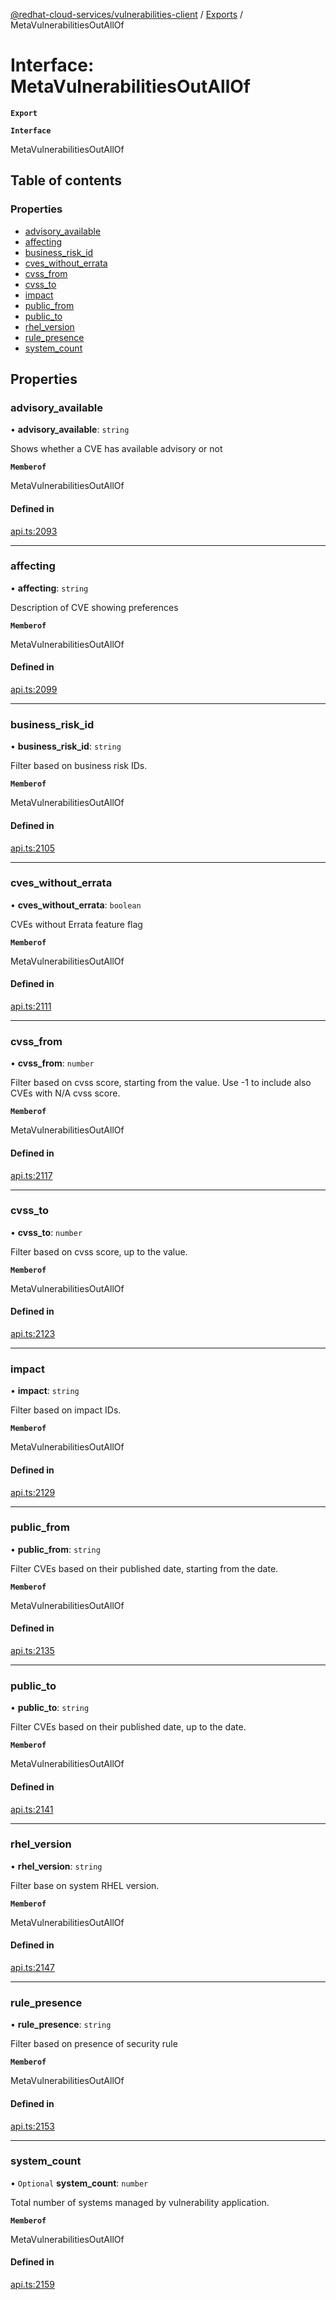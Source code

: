 [@redhat-cloud-services/vulnerabilities-client](../README.md) / [Exports](../modules.md) / MetaVulnerabilitiesOutAllOf

# Interface: MetaVulnerabilitiesOutAllOf

**`Export`**

**`Interface`**

MetaVulnerabilitiesOutAllOf

## Table of contents

### Properties

- [advisory\_available](MetaVulnerabilitiesOutAllOf.md#advisory_available)
- [affecting](MetaVulnerabilitiesOutAllOf.md#affecting)
- [business\_risk\_id](MetaVulnerabilitiesOutAllOf.md#business_risk_id)
- [cves\_without\_errata](MetaVulnerabilitiesOutAllOf.md#cves_without_errata)
- [cvss\_from](MetaVulnerabilitiesOutAllOf.md#cvss_from)
- [cvss\_to](MetaVulnerabilitiesOutAllOf.md#cvss_to)
- [impact](MetaVulnerabilitiesOutAllOf.md#impact)
- [public\_from](MetaVulnerabilitiesOutAllOf.md#public_from)
- [public\_to](MetaVulnerabilitiesOutAllOf.md#public_to)
- [rhel\_version](MetaVulnerabilitiesOutAllOf.md#rhel_version)
- [rule\_presence](MetaVulnerabilitiesOutAllOf.md#rule_presence)
- [system\_count](MetaVulnerabilitiesOutAllOf.md#system_count)

## Properties

### advisory\_available

• **advisory\_available**: `string`

Shows whether a CVE has available advisory or not

**`Memberof`**

MetaVulnerabilitiesOutAllOf

#### Defined in

[api.ts:2093](https://github.com/RedHatInsights/javascript-clients/blob/master/packages/vulnerabilities/api.ts#L2093)

___

### affecting

• **affecting**: `string`

Description of CVE showing preferences

**`Memberof`**

MetaVulnerabilitiesOutAllOf

#### Defined in

[api.ts:2099](https://github.com/RedHatInsights/javascript-clients/blob/master/packages/vulnerabilities/api.ts#L2099)

___

### business\_risk\_id

• **business\_risk\_id**: `string`

Filter based on business risk IDs.

**`Memberof`**

MetaVulnerabilitiesOutAllOf

#### Defined in

[api.ts:2105](https://github.com/RedHatInsights/javascript-clients/blob/master/packages/vulnerabilities/api.ts#L2105)

___

### cves\_without\_errata

• **cves\_without\_errata**: `boolean`

CVEs without Errata feature flag

**`Memberof`**

MetaVulnerabilitiesOutAllOf

#### Defined in

[api.ts:2111](https://github.com/RedHatInsights/javascript-clients/blob/master/packages/vulnerabilities/api.ts#L2111)

___

### cvss\_from

• **cvss\_from**: `number`

Filter based on cvss score, starting from the value. Use -1 to include also CVEs with N/A cvss score.

**`Memberof`**

MetaVulnerabilitiesOutAllOf

#### Defined in

[api.ts:2117](https://github.com/RedHatInsights/javascript-clients/blob/master/packages/vulnerabilities/api.ts#L2117)

___

### cvss\_to

• **cvss\_to**: `number`

Filter based on cvss score, up to the value.

**`Memberof`**

MetaVulnerabilitiesOutAllOf

#### Defined in

[api.ts:2123](https://github.com/RedHatInsights/javascript-clients/blob/master/packages/vulnerabilities/api.ts#L2123)

___

### impact

• **impact**: `string`

Filter based on impact IDs.

**`Memberof`**

MetaVulnerabilitiesOutAllOf

#### Defined in

[api.ts:2129](https://github.com/RedHatInsights/javascript-clients/blob/master/packages/vulnerabilities/api.ts#L2129)

___

### public\_from

• **public\_from**: `string`

Filter CVEs based on their published date, starting from the date.

**`Memberof`**

MetaVulnerabilitiesOutAllOf

#### Defined in

[api.ts:2135](https://github.com/RedHatInsights/javascript-clients/blob/master/packages/vulnerabilities/api.ts#L2135)

___

### public\_to

• **public\_to**: `string`

Filter CVEs based on their published date, up to the date.

**`Memberof`**

MetaVulnerabilitiesOutAllOf

#### Defined in

[api.ts:2141](https://github.com/RedHatInsights/javascript-clients/blob/master/packages/vulnerabilities/api.ts#L2141)

___

### rhel\_version

• **rhel\_version**: `string`

Filter base on system RHEL version.

**`Memberof`**

MetaVulnerabilitiesOutAllOf

#### Defined in

[api.ts:2147](https://github.com/RedHatInsights/javascript-clients/blob/master/packages/vulnerabilities/api.ts#L2147)

___

### rule\_presence

• **rule\_presence**: `string`

Filter based on presence of security rule

**`Memberof`**

MetaVulnerabilitiesOutAllOf

#### Defined in

[api.ts:2153](https://github.com/RedHatInsights/javascript-clients/blob/master/packages/vulnerabilities/api.ts#L2153)

___

### system\_count

• `Optional` **system\_count**: `number`

Total number of systems managed by vulnerability application.

**`Memberof`**

MetaVulnerabilitiesOutAllOf

#### Defined in

[api.ts:2159](https://github.com/RedHatInsights/javascript-clients/blob/master/packages/vulnerabilities/api.ts#L2159)
